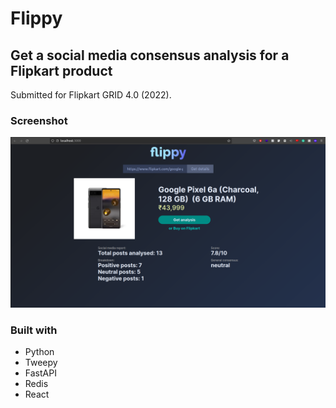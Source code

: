 # Flippy

## Get a social media consensus analysis for a Flipkart product

Submitted for Flipkart GRID 4.0 (2022).

### Screenshot

<img src="./static/main-ss.png" alt="Main page screenshot" />

### Built with

-   Python
-   Tweepy
-   FastAPI
-   Redis
-   React
